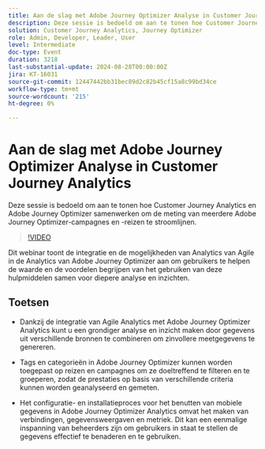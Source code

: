 ```yaml
---
title: Aan de slag met Adobe Journey Optimizer Analyse in Customer Journey Analytics
description: Deze sessie is bedoeld om aan te tonen hoe Customer Journey Analytics en Adobe Journey Optimizer samenwerken om de meting van meerdere Adobe Journey Optimizer-campagnes en -reizen te stroomlijnen.
solution: Customer Journey Analytics, Journey Optimizer
role: Admin, Developer, Leader, User
level: Intermediate
doc-type: Event
duration: 3218
last-substantial-update: 2024-08-28T00:00:00Z
jira: KT-16031
source-git-commit: 12447442bb31bec89d2c82b45cf15a8c99bd34ce
workflow-type: tm+mt
source-wordcount: '215'
ht-degree: 0%

---
```



# Aan de slag met Adobe Journey Optimizer Analyse in Customer Journey Analytics

Deze sessie is bedoeld om aan te tonen hoe Customer Journey Analytics en Adobe Journey Optimizer samenwerken om de meting van meerdere Adobe Journey Optimizer-campagnes en -reizen te stroomlijnen.

>[!VIDEO](https://video.tv.adobe.com/v/3432996/?learn=on)

Dit webinar toont de integratie en de mogelijkheden van Analytics van Agile in de Analytics van Adobe Journey Optimizer aan om gebruikers te helpen de waarde en de voordelen begrijpen van het gebruiken van deze hulpmiddelen samen voor diepere analyse en inzichten.

## Toetsen

* Dankzij de integratie van Agile Analytics met Adobe Journey Optimizer Analytics kunt u een grondiger analyse en inzicht maken door gegevens uit verschillende bronnen te combineren om zinvollere meetgegevens te genereren.

* Tags en categorieën in Adobe Journey Optimizer kunnen worden toegepast op reizen en campagnes om ze doeltreffend te filteren en te groeperen, zodat de prestaties op basis van verschillende criteria kunnen worden geanalyseerd en gemeten.

* Het configuratie- en installatieproces voor het benutten van mobiele gegevens in Adobe Journey Optimizer Analytics omvat het maken van verbindingen, gegevensweergaven en metriek. Dit kan een eenmalige inspanning van beheerders zijn om gebruikers in staat te stellen de gegevens effectief te benaderen en te gebruiken.
